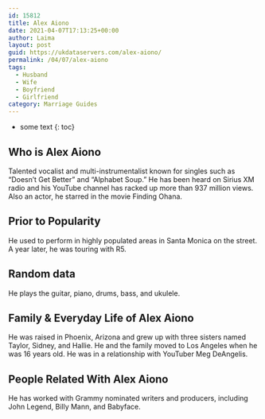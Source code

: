```yaml
---
id: 15812
title: Alex Aiono
date: 2021-04-07T17:13:25+00:00
author: Laima
layout: post
guid: https://ukdataservers.com/alex-aiono/
permalink: /04/07/alex-aiono
tags:
  - Husband
  - Wife
  - Boyfriend
  - Girlfriend
category: Marriage Guides
---
```


* some text
{: toc}


## Who is Alex Aiono
                  
                  
                  
Talented vocalist and multi-instrumentalist known for singles such as &#8220;Doesn&#8217;t Get Better&#8221; and &#8220;Alphabet Soup.&#8221; He has been heard on Sirius XM radio and his YouTube channel has racked up more than 937 million views. Also an actor, he starred in the movie Finding Ohana.
                  
              
            
              
            
                
                
                
## Prior to Popularity
                  
                  
                  
He used to perform in highly populated areas in Santa Monica on the street. A year later, he was touring with R5.
                  
              
            
              
            
                
                
                
## Random data
                  
                  
                  
He plays the guitar, piano, drums, bass, and ukulele.
                  
              
            
              
            
                
                
                
## Family & Everyday Life of Alex Aiono
                  
                  
                  
He was raised in Phoenix, Arizona and grew up with three sisters named Taylor, Sidney, and Hallie. He and the family moved to Los Angeles when he was 16 years old. He was in a relationship with YouTuber Meg DeAngelis.
                  
              
            
              
            
                
                
                
## People Related With Alex Aiono
                  
                  
                  
He has worked with Grammy nominated writers and producers, including John Legend, Billy Mann, and Babyface.
                  
              
            
              
            
                
              
            
              
              
            
            
              
            
          
          
          